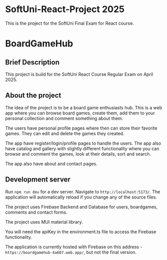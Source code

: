 # SoftUni-React-Project 2025
This is the project for the SoftUni Final Exam for React course.

# BoardGameHub

## Brief Description

This project is build for the SoftUni React Course Regular Exam on April 2025.

## About the project
The idea of the project is to be a board game enthusiasts hub. This is a web app where you can browse board games, create them, add them to your personal collection and comment something about them.

The users have personal profile pages where then can store their favorite games. They can edit and delete the games they created.

The app have register/login/profile pages to handle the users. The app also have catalog and gallery with slightly different functionality where you can browse and comment the games, look at their details, sort and search.

The app also have about and contact pages.

## Development server
Run `npm run dev` for a dev server. Navigate to `http://localhost:5173/`. The application will automatically reload if you change any of the source files.

The project uses Firebase Backend and Database for users, boardgames, comments and contact forms.

The project uses MUI material library.

You will need the apiKey in the environment.ts file to access the Firebase functionality.

The application is currently hosted with Firebase on this address - `https://boardgamehub-4a607.web.app/`, but not the final version.
## 
